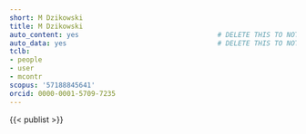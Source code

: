 ```yaml
---
short: M Dzikowski
title: M Dzikowski
auto_content: yes                                  # DELETE THIS TO NOT AUTO GENERATE CONTENT
auto_data: yes                                     # DELETE THIS TO NOT AUTO GENERATE METADATA
tclb:
- people
- user
- mcontr
scopus: '57188845641'
orcid: 0000-0001-5709-7235
---
```


{{< publist >}}
